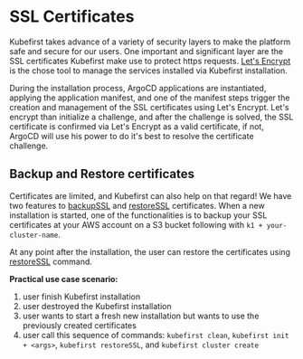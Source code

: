 # SSL Certificates

Kubefirst takes advance of a variety of security layers to make the platform safe and secure for our users. One
important and significant layer are the SSL certificates Kubefirst make use to protect https requests. 
[Let's Encrypt](https://letsencrypt.org) is the chose tool to manage the services installed via Kubefirst installation.

During the installation process, ArgoCD applications are instantiated, applying the application manifest, and one of the
manifest steps trigger the creation and management of the SSL certificates using Let's Encrypt. Let's encrypt than 
initialize a challenge, and after the challenge is solved, the SSL certificate is confirmed via Let's Encrypt as a valid
certificate, if not, ArgoCD will use his power to do it's best to resolve the certificate challenge.

## Backup and Restore certificates

Certificates are limited, and Kubefirst can also help on that regard! We have two features to 
[backupSSL](../tooling/kubefirst-cli.md) and [restoreSSL](../tooling/kubefirst-cli.md) certificates. When a new 
installation is started, one of the functionalities is to backup your SSL certificates at your AWS account on a S3 
bucket following with `k1 + your-cluster-name`.

At any point after the installation, the user can restore the certificates using 
[restoreSSL](../tooling/kubefirst-cli.md) command.

**Practical use case scenario:**

1. user finish Kubefirst installation
2. user destroyed the Kubefirst installation
3. user wants to start a fresh new installation but wants to use the previously created certificates
4. user call this sequence of commands: `kubefirst clean`, `kubefirst init + <args>`, `kubefirst restoreSSL`, and `kubefirst cluster create`
